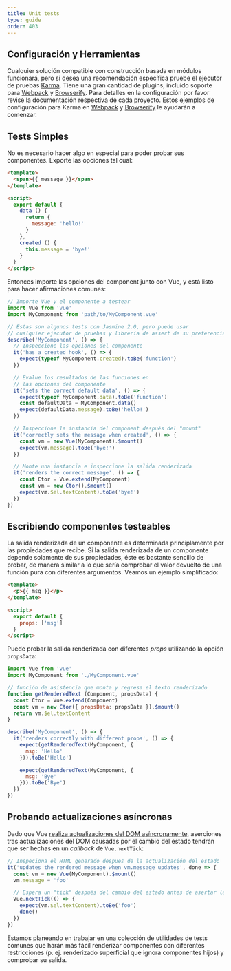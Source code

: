 ```yaml
---
title: Unit tests
type: guide
order: 403
---
```


## Configuración y Herramientas

Cualquier solución compatible con construcción basada en módulos funcionará, pero si desea una recomendación específica pruebe el ejecutor de pruebas [Karma](http://karma-runner.github.io). Tiene una gran cantidad de plugins, incluido soporte para [Webpack](https://github.com/webpack/karma-webpack) y [Browserify](https://github.com/Nikku/karma-browserify). Para detalles en la configuración por favor revise la documentación respectiva de cada proyecto. Estos ejemplos de configuración para Karma en [Webpack](https://github.com/vuejs-templates/webpack/blob/master/template/test/unit/karma.conf.js) y [Browserify](https://github.com/vuejs-templates/browserify/blob/master/template/karma.conf.js) le ayudarán a comenzar.

## Tests Simples

No es necesario hacer algo en especial para poder probar sus componentes. Exporte las opciones tal cual: 

``` html
<template>
  <span>{{ message }}</span>
</template>

<script>
  export default {
    data () {
      return {
        message: 'hello!'
      }
    },
    created () {
      this.message = 'bye!'
    }
  }
</script>
```

Entonces importe las opciones del component junto con Vue, y está listo para hacer afirmaciones comunes:

``` js
// Importe Vue y el componente a testear
import Vue from 'vue'
import MyComponent from 'path/to/MyComponent.vue'

// Éstas son algunos tests con Jasmine 2.0, pero puede usar
// cualquier ejecutor de pruebas y librería de assert de su preferencia
describe('MyComponent', () => {
  // Inspeccione las opciones del componente
  it('has a created hook', () => {
    expect(typeof MyComponent.created).toBe('function')
  })

  // Evalue los resultados de las funciones en
  // las opciones del componente
  it('sets the correct default data', () => {
    expect(typeof MyComponent.data).toBe('function')
    const defaultData = MyComponent.data()
    expect(defaultData.message).toBe('hello!')
  })

  // Inspeccione la instancia del component después del "mount"
  it('correctly sets the message when created', () => {
    const vm = new Vue(MyComponent).$mount()
    expect(vm.message).toBe('bye!')
  })

  // Monte una instancia e inspeccione la salida renderizada
  it('renders the correct message', () => {
    const Ctor = Vue.extend(MyComponent)
    const vm = new Ctor().$mount()
    expect(vm.$el.textContent).toBe('bye!')
  })
})
```

## Escribiendo componentes testeables

La salida renderizada de un componente es determinada principlamente por las propiedades que recibe. Si la salida renderizada de un componente depende solamente de sus propiedades, éste es bastante sencillo de probar, de manera similar a lo que sería comprobar el valor devuelto de una función pura con diferentes argumentos. Veamos un ejemplo simplificado:

``` html
<template>
  <p>{{ msg }}</p>
</template>

<script>
  export default {
    props: ['msg']
  }
</script>
```

Puede probar la salida renderizada con diferentes _props_ utilizando la opción `propsData`:

``` js
import Vue from 'vue'
import MyComponent from './MyComponent.vue'

// función de asistencia que monta y regresa el texto renderizado
function getRenderedText (Component, propsData) {
  const Ctor = Vue.extend(Component)
  const vm = new Ctor({ propsData: propsData }).$mount()
  return vm.$el.textContent
}

describe('MyComponent', () => {
  it('renders correctly with different props', () => {
    expect(getRenderedText(MyComponent, {
      msg: 'Hello'
    })).toBe('Hello')

    expect(getRenderedText(MyComponent, {
      msg: 'Bye'
    })).toBe('Bye')
  })
})
```

## Probando actualizaciones asíncronas

Dado que Vue [realiza actualizaciones del DOM asíncronamente](reactivity.html#Async-Update-Queue), aserciones tras actualizaciones del DOM causadas por el cambio del estado tendrán que ser hechas en un _callback_ de `Vue.nextTick`:

``` js
// Inspeciona el HTML generado despues de la actualización del estado
it('updates the rendered message when vm.message updates', done => {
  const vm = new Vue(MyComponent).$mount()
  vm.message = 'foo'

  // Espera un "tick" después del cambio del estado antes de asertar las actualizaciones del DOM
  Vue.nextTick(() => {
    expect(vm.$el.textContent).toBe('foo')
    done()
  })
})
```

Estamos planeando en trabajar en una colección de utilidades de tests comunes que harán más fácil renderizar componentes con diferentes restricciones (p. ej. renderizado superficial que ignora componentes hijos) y comprobar su salida.